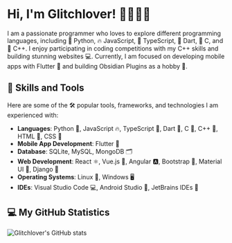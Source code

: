 # Hi, I'm Glitchlover! 👩🏻‍💻👋

I am a passionate programmer who loves to explore different programming languages, including 🐍 Python, 🔥 JavaScript, 🚀 TypeScript, 🎯 Dart, 🤖 C, and 🤖 C++. I enjoy participating in coding competitions with my C++ skills and building stunning websites 💻. Currently, I am focused on developing mobile apps with Flutter 📱 and building Obsidian Plugins as a hobby 🧩.

## 🚀 Skills and Tools

Here are some of the 🛠️ popular tools, frameworks, and technologies I am experienced with:

- **Languages**: Python 🐍, JavaScript 🔥, TypeScript 🚀, Dart 🎯, C 🔢, C++ 🤖, HTML 🧱, CSS 🎨
- **Mobile App Development**: Flutter 📱
- **Database**: SQLite, MySQL, MongoDB 🗂️
- **Web Development**: React ⚛️, Vue.js 🍃, Angular 🅰️, Bootstrap 🥾, Material UI 💠, Django 🦸
- **Operating Systems**: Linux 🐧, Windows 🖥️
- **IDEs**: Visual Studio Code 💻, Android Studio 📱, JetBrains IDEs 🚀

## 💻 My GitHub Statistics

![Glitchlover's GitHub stats](https://github-readme-stats.vercel.app/api?username=glitchlover&show_icons=true&theme=dark)

<!--
## 🏆 My Achievements

Here are some of the badges that showcase my achievements 🏅:

- **Google Certified**: [Google Cloud Platform Fundamentals Badge](https://www.credential.net/234e6378-b802-4330-b2df-4b7d63f1d57e#gs.qv2ci6) 🌎
- **Hacker Rank Certificate**: [Python Basic Programming Certificate](https://www.hackerrank.com/certificates/0123456789ab) 🏆
- **LeetCode Profile**: [350+ Solved Problems](https://leetcode.com/glitchlover/) 👨‍💻
- **Codeforces Profile**: [Expert Rating](https://codeforces.com/profile/glitchlover) 💼

## 📫 Connect with Me

You can get in touch with me through the following channels 📲:

- GitHub: [@glitchlover](https://github.com/glitchlover) 🐙
- LinkedIn: [glitchlover](https://www.linkedin.com/in/glitchlover/) 💼
- Twitter: [@glitchlover_](https://twitter.com/glitchlover_) 🐦

Feel free to reach out to me if you have any questions or would like to collaborate on a project 🤝!
-->
